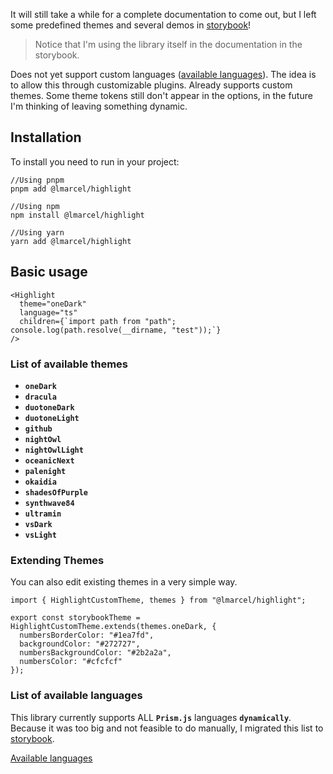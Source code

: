 It will still take a while for a complete documentation to come out, but I left some predefined themes and several demos in [storybook](https://core-l-marcel.vercel.app/)! 

> Notice that I'm using the library itself in the documentation in the storybook.

Does not yet support custom languages ([available languages](https://core-l-marcel.vercel.app/?path=/story/highlight-documentation--page#languages)). The idea is to allow this through customizable plugins. Already supports custom themes. Some theme tokens still don't appear in the options, in the future I'm thinking of leaving something dynamic.

## Installation
To install you need to run in your project:
```
//Using pnpm
pnpm add @lmarcel/highlight

//Using npm
npm install @lmarcel/highlight

//Using yarn
yarn add @lmarcel/highlight
```

## Basic usage
```tsx
<Highlight
  theme="oneDark"
  language="ts"
  children={`import path from "path";
console.log(path.resolve(__dirname, "test"));`}
/>
```

### List of available themes
- __`oneDark`__
- __`dracula`__
- __`duotoneDark`__
- __`duotoneLight`__
- __`github`__
- __`nightOwl`__
- __`nightOwlLight`__
- __`oceanicNext`__
- __`palenight`__
- __`okaidia`__
- __`shadesOfPurple`__
- __`synthwave84`__
- __`ultramin`__
- __`vsDark`__
- __`vsLight`__

### Extending Themes
You can also edit existing themes in a very simple way.
```tsx
import { HighlightCustomTheme, themes } from "@lmarcel/highlight";

export const storybookTheme = HighlightCustomTheme.extends(themes.oneDark, {
  numbersBorderColor: "#1ea7fd",
  backgroundColor: "#272727",
  numbersBackgroundColor: "#2b2a2a",
  numbersColor: "#cfcfcf"
});
```

### List of available languages
This library currently supports ALL __`Prism.js`__ languages __`​​dynamically`__. Because it was too big and not feasible to do manually, I migrated this list to [storybook](https://core-l-marcel.vercel.app/). 

[Available languages](https://core-l-marcel.vercel.app/?path=/story/highlight-documentation--page#languages)